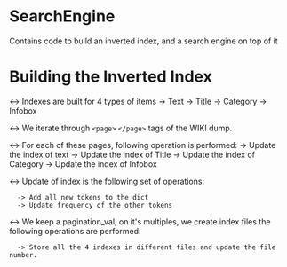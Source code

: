 # SearchEngine
Contains code to build an inverted index, and a search engine on top of it


# Building the Inverted Index

<-> Indexes are built for 4 types of items
      -> Text
      -> Title
      -> Category
      -> Infobox

<-> We iterate through `<page>` `</page>` tags of the WIKI dump.

<-> For each of these pages, following operation is performed:
      -> Update the index of text
      -> Update the index of Title
      -> Update the index of Category
      -> Update the index of Infobox
      
      
<-> Update of index is the following set of operations:

      -> Add all new tokens to the dict
      -> Update frequency of the other tokens
      

<-> We keep a pagination_val, on it's multiples, we create index files the following operations are performed:

      -> Store all the 4 indexes in different files and update the file number.
